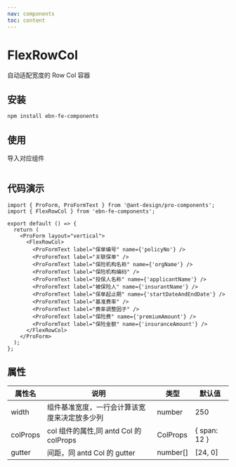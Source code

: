 ```yaml
---
nav: components
toc: content
---
```


# FlexRowCol

自动适配宽度的 Row Col 容器

## 安装

```bash
npm install ebn-fe-components
```

## 使用

导入对应组件

```tsx | pure

```

## 代码演示

```tsx
import { ProForm, ProFormText } from '@ant-design/pro-components';
import { FlexRowCol } from 'ebn-fe-components';

export default () => {
  return (
    <ProForm layout="vertical">
      <FlexRowCol>
        <ProFormText label="保单编号" name={'policyNo'} />
        <ProFormText label="关联保单" />
        <ProFormText label="保险机构名称" name={'orgName'} />
        <ProFormText label="保险机构编码" />
        <ProFormText label="投保人名称" name={'applicantName'} />
        <ProFormText label="被保险人" name={'insurantName'} />
        <ProFormText label="保单起止期" name={'startDateAndEndDate'} />
        <ProFormText label="基准费率" />
        <ProFormText label="费率调整因子" />
        <ProFormText label="保险费" name={'premiumAmount'} />
        <ProFormText label="保险金额" name={'insuranceAmount'} />
      </FlexRowCol>
    </ProForm>
  );
};
```

## 属性

| 属性名   | 说明                                         | 类型     | 默认值       |
| -------- | -------------------------------------------- | -------- | ------------ |
| width    | 组件基准宽度，一行会计算该宽度来决定放多少列 | number   | 250          |
| colProps | col 组件的属性,同 antd Col 的 colProps       | ColProps | { span: 12 } |
| gutter   | 间距，同 antd Col 的 gutter                  | number[] | [24, 0]      |
